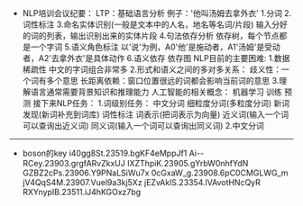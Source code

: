 
* NLP培训会议纪要：
LTP：基础语言分析
例子：'他叫汤姆去拿外衣'
1.分词
2.词性标注
3.命名实体识别(一般是文本中的人名，地名等名词/片段)
输入分好的词的列表，输出识别出来的实体片段
4.句法依存分析
依存树，每个节点都是一个字词
5.语义角色标注
以'说'为例，A0'他'是施动者，A1'汤姆'是受动者，A2'去拿外衣'是具体动作
6.语义依存
依存图
NLP目前的主要困难:
1.数据稀疏性
中文的字词组合非常多
2.形式和语义之间的多对多关系：
歧义性：一个词有多个意思
长距离依赖：窗口位置很远的词都会影响当前词的意思
3.理解语言通常需要背景知识和推理能力
人工智能的相关概念：
机器学习
训练
预测
接下来NLP任务：
1.词级别任务：
中文分词
细粒度分词(多粒度分词)
新词发现(新词补充到词库)
词性标注
词表示(把词表示为向量)
近义词(输入一个词可以查询出近义词)
同义词(输入一个词可以查询出同义词)
2.中文分词

----------------------------------------------------
* boson的key
i40gg8St.23519.bgKF4eMppJf1
Ai--RCey.23903.grgfARvZkxUJ
IXZThpiK.23905.gYrbW0nhfYdN
GZBZ2cPs.23906.Y9PNaLSiWu7x
0cGxaW_g.23908.6pC0CMGLWG_m
jV4QqS4M.23907.Vuel9a3kj5Xz
jEZvAklS.23354.lVAvotHNcQyR
RXYnypIB.23511.iJ4hKGOxz7bg